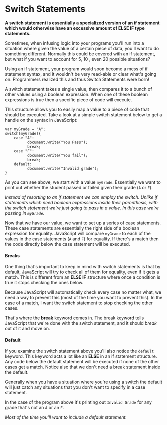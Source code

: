 # Switch Statements #

**A switch statement is essentially a specialized version of an if statement which would otherwise have an excessive amount of ELSE IF type statements.**

Sometimes, when infusing logic into your programs you'll run into a situation where given the value of a certain piece of data, you'll want to do something different. Normally this could be covered with an if statement, but what if you want to account for 5, 10 , even 20 possible situations?

Using an if statement, your program would soon become a mess of if statement syntax, and it wouldn't be very read-able or clear what's going on. Programmers realized this and thus Switch Statements were born!

A switch statement takes a single value, then compares it to a bunch of other values using a boolean expression. When one of these boolean expressions is true then a specific piece of code will execute.

This structure allows you to easily map a value to a piece of code that should be executed. Take a look at a simple switch statement below to get a handle on the syntax in JavaScript:
```
var myGrade = "A";
switch(myGrade){
    case "A":
          document.write("You Pass");
          break;
    case "F":
          document.write("You fail");
          break;
    default:
          document.write("Invalid grade");
}
```

As you can see above, we start with a value `myGrade`. Essentially we want to print out whether the student passed or failed given their grade (`A` or `F`).

*Instead of resorting to an if statement we can employ the switch. Unlike if statements which need boolean expressions inside their parenthesis, with the switch statement we're just going to pass in a value. In this case we're passing in `myGrade`.*

Now that we have our value, we want to set up a series of case statements. These case statements are essentially the right side of a boolean expression for equality. JavaScript will compare `myGrade` to each of the values in the case statements (`A` and `F`) for equality. If there's a match then the code directly below the case statement will be executed.

#### Breaks ####

One thing that's important to keep in mind with switch statements is that by default, JavaScript will try to check all of them for equality, even if it gets a match. This is different from an **ELSE IF** structure where once a condition is true it stops checking the ones below.

Because JavaScript will automatically check every case no matter what, we need a way to prevent this (most of the time you want to prevent this). In the case of a match, I want the switch statement to stop checking the other cases.

That's where the **break** keyword comes in. The break keyword tells JavaScript that we're done with the switch statement, and it should *break* out of it and move on.

#### Default ####

If you examine the switch statement above you'll also notice the `default` keyword. This keyword acts a lot like an **ELSE** in an if statement structure. Any code below the default statement will be executed if none of the other cases get a match. Notice also that we don't need a break statement inside the default.

Generally when you have a situation where you're using a switch the default will just catch any situations that you don't want to specify in a case statement.

In the case of the program above it's printing out `Invalid Grade` for any grade that's not an `A` or an `F`.

*Most of the time you'll want to include a default statement.*
